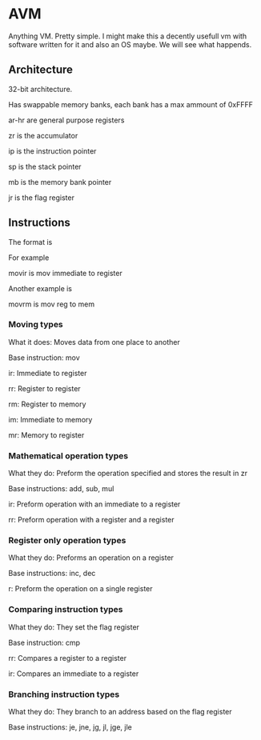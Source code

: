 # AVM
Anything VM. Pretty simple. I might make this a decently usefull vm with software written for it and also an OS maybe. We will see what happends. 

## Architecture

32-bit architecture.

Has swappable memory banks, each bank has a max ammount of 0xFFFF

ar-hr are general purpose registers

zr is the accumulator

ip is the instruction pointer

sp is the stack pointer

mb is the memory bank pointer

jr is the flag register

## Instructions

The format is

<instr><type><type>

For example

movir is mov immediate to register 

Another example is

movrm is mov reg to mem

### Moving types
What it does: Moves data from one place to another

Base instruction: mov

ir: Immediate to register

rr: Register to register

rm: Register to memory

im: Immediate to memory

mr: Memory to register

### Mathematical operation types
What they do: 
Preform the operation specified and stores the 
result in zr

Base instructions:
add, sub, mul

ir: Preform operation with an immediate to a register

rr: Preform operation with a register and a register

### Register only operation types
What they do:
Preforms an operation on a register

Base instructions:
inc, dec

r: Preform the operation on a single register

### Comparing instruction types
What they do:
They set the flag register

Base instruction: cmp

rr: Compares a register to a register

ir: Compares an immediate to a register

### Branching instruction types
What they do:
They branch to an address based on the flag register

Base instructions:
je, jne, jg, jl, jge, jle

